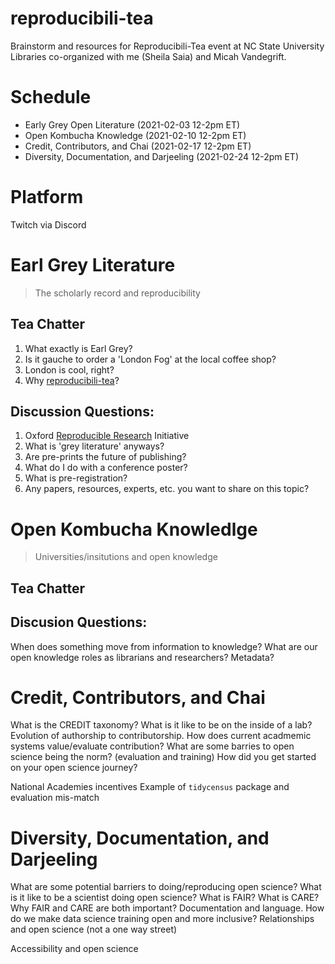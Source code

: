 # reproducibili-tea
Brainstorm and resources for Reproducibili-Tea event at NC State University Libraries co-organized with me (Sheila Saia) and Micah Vandegrift.

# Schedule
- Early Grey Open Literature (2021-02-03 12-2pm ET)
- Open Kombucha Knowledge (2021-02-10 12-2pm ET)
- Credit, Contributors, and Chai (2021-02-17 12-2pm ET)
- Diversity, Documentation, and Darjeeling (2021-02-24 12-2pm ET)

# Platform
Twitch via Discord

# Earl Grey Literature
> The scholarly record and reproducibility

## Tea Chatter
1. What exactly is Earl Grey?
2. Is it gauche to order a 'London Fog' at the local coffee shop?
3. London is cool, right?
4. Why [reproducibili-tea](https://reproducibilitea.org/)?

## Discussion Questions:
1. Oxford [Reproducible Research](https://ox.ukrn.org/) Initiative
2. What is 'grey literature' anyways?
3. Are pre-prints the future of publishing?
4. What do I do with a conference poster?
5. What is pre-registration?
6. Any papers, resources, experts, etc. you want to share on this topic?

# Open Kombucha Knowledlge
> Universities/insitutions and open knowledge

## Tea Chatter


## Discusion Questions:
When does something move from information to knowledge?
What are our open knowledge roles as librarians and researchers?
Metadata?

# Credit, Contributors, and Chai
> 

What is the CREDIT taxonomy?
What is it like to be on the inside of a lab?
Evolution of authorship to contributorship.
How does current acadmemic systems value/evaluate contribution?
What are some barries to open science being the norm? (evaluation and training)
How did you get started on your open science journey?

National Academies incentives
Example of `tidycensus` package and evaluation mis-match

# Diversity, Documentation, and Darjeeling
> 

What are some potential barriers to doing/reproducing open science?
What is it like to be a scientist doing open science?
What is FAIR?
What is CARE?
Why FAIR and CARE are both important?
Documentation and language.
How do we make data science training open and more inclusive?
Relationships and open science (not a one way street)

Accessibility and open science

